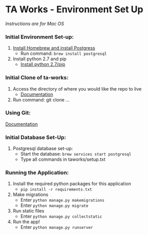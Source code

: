 # TA Works - Environment Set Up
_Instructions are for Mac OS_
### Initial Environment Set-up:
1. [Install Homebrew and install Postgress](https://launchschool.com/blog/how-to-install-postgresql-on-a-mac)
   * Run command: `brew install postgresql`
2. Install python 2.7 and pip
   * [Install python 2.7/pip](https://pip.pypa.io/en/stable/installing/)

### Initial Clone of ta-works:
1. Access the directory of where you would like the repo to live
   * [Documentation](https://stackoverflow.com/questions/9547730/how-to-navigate-to-to-different-directories-in-the-terminal-mac)
2. Run command: git clone ...

### Using Git:
[Documentation](https://github.com/codepath/ios_guides/wiki/Using-Git-with-Terminal)

### Initial Database Set-Up:
1. Postgresql database set-up:
   * Start the database: `brew services start postgresql`
   * Type all commands in taworks/setup.txt

### Running the Application:
1. Install the required python packages for this application   
   * `pip install -r requirements.txt`
2. Make migrations
   * Enter `python manage.py makemigrations`
   * Enter `python manage.py migrate`
3. Run static files
   * Enter `python manage.py collectstatic`
4. Run the app!
   * Enter `python manage.py runserver`
